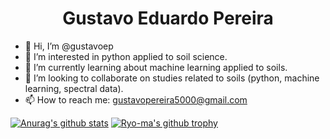 <h1 align="center"> Gustavo Eduardo Pereira </h1>



- 👋  Hi, I’m @gustavoep
- 👀  I’m interested in python applied to soil science.
- 🌱 I’m currently learning about machine learning applied to soils.
- 💞️ I’m looking to collaborate on studies related to soils (python, machine learning, spectral data).
- 📫 How to reach me: gustavopereira5000@gmail.com 

[![Anurag's github stats](https://github-readme-stats.vercel.app/api?username=gustavoep&theme=blue-green)](https://github.com/anuraghazra/github-readme-stats)
[![Ryo-ma's github trophy](https://github-profile-trophy.vercel.app/?username=gustavoep&row=1)](https://github.com/ryo-ma/github-profile-trophy)
